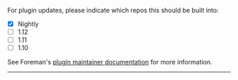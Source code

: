 For plugin updates, please indicate which repos this should be built into:

* [x] Nightly
* [ ] 1.12
* [ ] 1.11
* [ ] 1.10

See Foreman's [plugin maintainer documentation](http://projects.theforeman.org/projects/foreman/wiki/How_to_Create_a_Plugin#Release-strategies) for more information.

---
